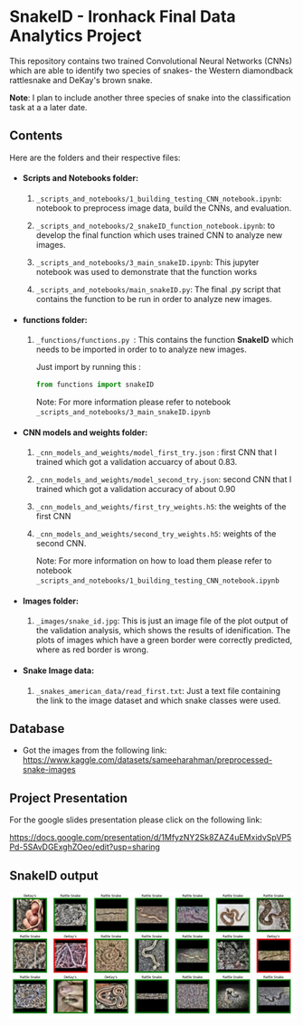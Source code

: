 # SnakeID - Ironhack Final Data Analytics Project
This repository contains two trained Convolutional Neural Networks (CNNs) which are able to identify two species of snakes- the Western diamondback rattlesnake and DeKay's brown snake. 

**Note**: I plan to include another three species of snake into the classification task at a a later date. 

## Contents 
Here are the folders and their respective files:

- #### Scripts and Notebooks folder:

    1. `_scripts_and_notebooks/1_building_testing_CNN_notebook.ipynb`: notebook to preprocess image data, build the CNNs, and evaluation.

    2. `_scripts_and_notebooks/2_snakeID_function_notebook.ipynb`: to develop the final function which uses trained CNN to analyze new images. 

    3. `_scripts_and_notebooks/3_main_snakeID.ipynb`: This jupyter notebook was used to demonstrate that the function works

    4. `_scripts_and_notebooks/main_snakeID.py`: The final .py script that contains the function to be run in order to analyze new images. 


- #### functions folder:

    1. `_functions/functions.py `: This contains the function **SnakeID** which needs to be imported in order to to analyze new images.  

        Just import by running this :
        ```python
        from functions import snakeID
        ``` 
        Note: For more information please refer to notebook `_scripts_and_notebooks/3_main_snakeID.ipynb`

- #### CNN models and weights folder:
    1. `_cnn_models_and_weights/model_first_try.json` : first CNN that I trained which got a validation accuarcy of about 0.83.
    2. `_cnn_models_and_weights/model_second_try.json`: second CNN that I trained which got a validation accuracy of about 0.90 
    3. `_cnn_models_and_weights/first_try_weights.h5`: the weights of the first CNN 
    4. `_cnn_models_and_weights/second_try_weights.h5`: weights of the second CNN. 

        Note: For more information on how to load them please refer to notebook `_scripts_and_notebooks/1_building_testing_CNN_notebook.ipynb`

- #### Images folder:
    1. `_images/snake_id.jpg`: This is just an image file of the plot output of the validation analysis, which shows the results of idenification. The plots of images which have a green border were correctly predicted, where as red border is wrong.

- #### Snake Image data:
    1. `_snakes_american_data/read_first.txt`: Just a text file containing the link to the image dataset and which snake classes were used.


## Database

- Got the images from the following link:
https://www.kaggle.com/datasets/sameeharahman/preprocessed-snake-images

## Project Presentation
For the google slides presentation please click on the following link:

https://docs.google.com/presentation/d/1MfyzNY2Sk8ZAZ4uEMxidvSpVP5Pd-5SAvDGExghZOeo/edit?usp=sharing

## SnakeID output

![alt text](https://github.com/aaronpereira92/SnakeID/blob/fdd590e0055d544ba6b6eb85462005fac3f1af6a/_images/snake_id.jpg)
